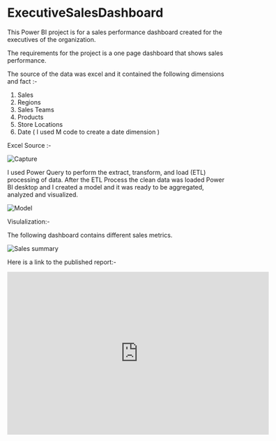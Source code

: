 # ExecutiveSalesDashboard

This Power BI project is for a sales performance dashboard created for the executives of the organization.

The requirements for the project is a one page dashboard that shows sales performance.

The source of the data was excel and it contained the following dimensions and fact :-

  1. Sales
  2. Regions
  3. Sales Teams
  4. Products
  5. Store Locations
  6. Date ( I used M code to create a date dimension )

Excel Source :- 

![Capture](https://user-images.githubusercontent.com/82042663/114628003-ce3dd000-9c7b-11eb-9e11-e3bb84380df3.PNG)

I used  Power Query to perform the extract, transform, and load (ETL) processing of data. After the ETL Process the clean data was
loaded Power BI desktop and I created a model and it was ready to be aggregated, analyzed and visualized.

![Model](https://user-images.githubusercontent.com/82042663/114629158-b49d8800-9c7d-11eb-8bf4-3130bf1bac9b.PNG)


Visulalization:- 

The following dashboard contains different sales metrics. 


![Sales summary](https://user-images.githubusercontent.com/82042663/114629433-2d9cdf80-9c7e-11eb-9e5f-5627ebf31b32.gif)



Here is a link to the published report:- 

<iframe width="600" height="373.5" src="https://app.powerbi.com/view?r=eyJrIjoiZjVjMDgxOTQtNTczMi00ZGE4LWI5NTYtMmFiNDNmYzYxMjIzIiwidCI6ImI2ZjNjOTE3LTBhODEtNDc1NC1hODMyLTI4MGQxMjJhOGMxYyJ9" frameborder="0" allowFullScreen="true"></iframe>
